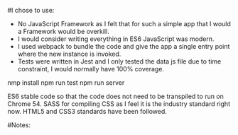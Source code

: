 #I chose to use:

* No JavaScript Framework as I felt that for such a simple app that I would a Framework would be overkill.
* I would consider writing everything in ES6 JavaScript was modern.
* I used webpack to bundle the code and give the app a single entry point where the new instance is invoked.
* Tests were written in Jest and I only tested the data js file due to time constraint, I would normally have 100% coverage.

nmp install
npm run test
npm run server

ES6 stable code so that the code does not need to be transpiled to run on Chrome 54.
SASS for compiling CSS as I feel it is the industry standard right now.
HTML5 and CSS3 standards have been followed.

#Notes: